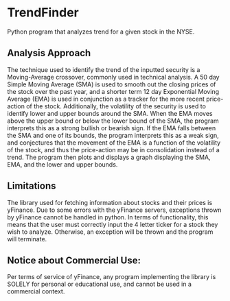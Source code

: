 # TrendFinder

Python program that analyzes trend for a given stock in the NYSE. 


## Analysis Approach
The technique used to identify the trend of the inputted security is a Moving-Average crossover,
commonly used in technical analysis. 
A 50 day Simple Moving Average (SMA) is used to smooth out the closing prices of the stock over
the past year, and a shorter term 12 day Exponential Moving Average (EMA) is used in conjunction as 
a tracker for the more recent price-action of the stock.
Additionally, the volatility of the security is used to identify lower and upper bounds around the SMA.
When the EMA moves above the upper bound or below the lower bound of the SMA, the program interprets this as a strong 
bullish or bearish sign. If the EMA falls between the SMA and one of its bounds, the program interprets this as a weak 
sign, and conjectures that the movement of the EMA is a function of the volatility of the stock, and thus the
price-action may be in consolidation instead of a trend. The program then plots and displays a graph displaying the SMA,
EMA, and the lower and upper bounds.

## Limitations
The library used for fetching information about stocks and their prices is yFinance. Due to some errors with the yFinance
servers, exceptions thrown by yFinance cannot be handled in python. In terms of functionality, this means that the user must 
correctly input the 4 letter ticker for a stock they wish to analyze. Otherwise, an exception will be thrown and the program 
will terminate. 

## Notice about Commercial Use:
Per terms of service of yFinance, any program implementing the library is SOLELY for personal or
educational use, and cannot be used in a commercial context. 


